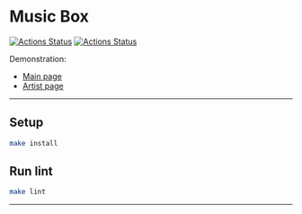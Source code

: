 # Music Box

[![Actions Status](https://github.com/sunn-shinne/music-box/workflows/hexlet-check/badge.svg)](https://github.com/sunn-shinne/music-box/actions)
[![Actions Status](https://github.com/sunn-shinne/music-box/workflows/linter-check/badge.svg)](https://github.com/sunn-shinne/music-box/actions)

Demonstration:

- [Main page](http://music-box-sunnshinne.surge.sh/index) 
- [Artist page](http://music-box-sunnshinne.surge.sh/artist)

---

## Setup

```bash
make install
```

## Run lint

```bash
make lint
```

---

